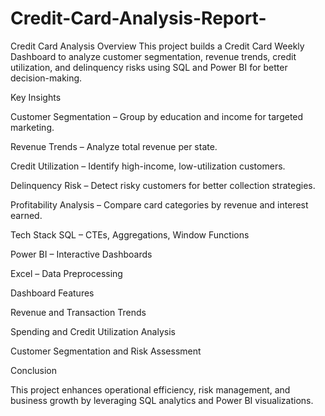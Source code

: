 # Credit-Card-Analysis-Report-

Credit Card Analysis
Overview
This project builds a Credit Card Weekly Dashboard to analyze customer segmentation, revenue trends, credit utilization, and delinquency risks using SQL and Power BI for better decision-making.


Key Insights

Customer Segmentation – Group by education and income for targeted marketing.

Revenue Trends – Analyze total revenue per state.

Credit Utilization – Identify high-income, low-utilization customers.

Delinquency Risk – Detect risky customers for better collection strategies.

Profitability Analysis – Compare card categories by revenue and interest earned.


Tech Stack
SQL – CTEs, Aggregations, Window Functions

Power BI – Interactive Dashboards

Excel – Data Preprocessing

Dashboard Features

Revenue and Transaction Trends

Spending and Credit Utilization Analysis

Customer Segmentation and Risk Assessment

Conclusion

This project enhances operational efficiency, risk management, and business growth by leveraging SQL analytics and Power BI visualizations.
